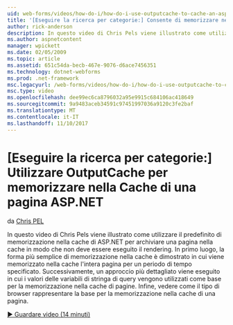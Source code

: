 ```yaml
---
uid: web-forms/videos/how-do-i/how-do-i-use-outputcache-to-cache-an-aspnet-page
title: '[Eseguire la ricerca per categorie:] Consente di memorizzare nella Cache di una pagina ASP.NET OutputCache | Documenti Microsoft'
author: rick-anderson
description: In questo video di Chris Pels viene illustrato come utilizzare il predefinito di memorizzazione nella cache di ASP.NET per archiviare una pagina nella cache in modo che non deve essere eseguito il rendering. Prima di tutto, il...
ms.author: aspnetcontent
manager: wpickett
ms.date: 02/05/2009
ms.topic: article
ms.assetid: 651c54da-becb-467e-9076-d6ace7456351
ms.technology: dotnet-webforms
ms.prod: .net-framework
msc.legacyurl: /web-forms/videos/how-do-i/how-do-i-use-outputcache-to-cache-an-aspnet-page
msc.type: video
ms.openlocfilehash: dee99ec6ca8796032a95e9915c684106ac418649
ms.sourcegitcommit: 9a9483aceb34591c97451997036a9120c3fe2baf
ms.translationtype: MT
ms.contentlocale: it-IT
ms.lasthandoff: 11/10/2017
---
```

<a name="how-do-i-use-outputcache-to-cache-an-aspnet-page"></a>[Eseguire la ricerca per categorie:] Utilizzare OutputCache per memorizzare nella Cache di una pagina ASP.NET
====================
da [Chris PEL](https://twitter.com/chrispels)

In questo video di Chris Pels viene illustrato come utilizzare il predefinito di memorizzazione nella cache di ASP.NET per archiviare una pagina nella cache in modo che non deve essere eseguito il rendering. In primo luogo, la forma più semplice di memorizzazione nella cache è dimostrato in cui viene memorizzato nella cache l'intera pagina per un periodo di tempo specificato. Successivamente, un approccio più dettagliato viene eseguito in cui i valori delle variabili di stringa di query vengono utilizzati come base per la memorizzazione nella cache di pagine. Infine, vedere come il tipo di browser rappresentare la base per la memorizzazione nella cache di una pagina.

[&#9654; Guardare video (14 minuti)](https://channel9.msdn.com/Blogs/ASP-NET-Site-Videos/how-do-i-use-outputcache-to-cache-an-aspnet-page)
